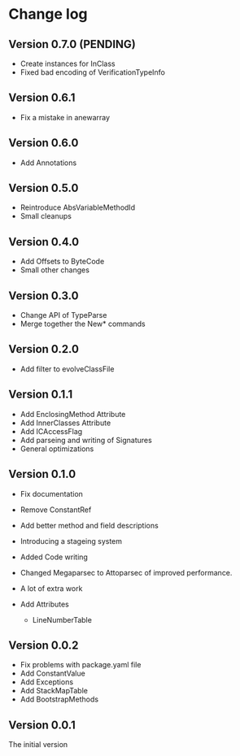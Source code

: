 # Change log

## Version 0.7.0 (PENDING)
- Create instances for InClass
- Fixed bad encoding of VerificationTypeInfo

## Version 0.6.1
- Fix a mistake in anewarray

## Version 0.6.0
- Add Annotations

## Version 0.5.0
- Reintroduce AbsVariableMethodId
- Small cleanups

## Version 0.4.0

- Add Offsets to ByteCode
- Small other changes

## Version 0.3.0

- Change API of TypeParse
- Merge together the New* commands

## Version 0.2.0

- Add filter to evolveClassFile

## Version 0.1.1

- Add EnclosingMethod Attribute
- Add InnerClasses Attribute
- Add ICAccessFlag 
- Add parseing and writing of Signatures
- General optimizations

## Version 0.1.0 

- Fix documentation
- Remove ConstantRef
- Add better method and field descriptions 
- Introducing a stageing system
- Added Code writing
- Changed Megaparsec to Attoparsec of improved performance.
- A lot of extra work

- Add Attributes 
  - LineNumberTable

## Version 0.0.2

- Fix problems with package.yaml file
- Add ConstantValue 
- Add Exceptions
- Add StackMapTable
- Add BootstrapMethods

## Version 0.0.1

The initial version

